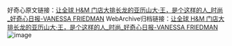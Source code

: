 好奇心原文链接：[让全球 H&M 门店大排长龙的亚历山大·王，是个这样的人_时尚_好奇心日报-VANESSA FRIEDMAN](https://www.qdaily.com/articles/2169.html)
WebArchive归档链接：[让全球 H&M 门店大排长龙的亚历山大·王，是个这样的人_时尚_好奇心日报-VANESSA FRIEDMAN](http://web.archive.org/web/20190623150901/https://www.qdaily.com/articles/2169.html)
![image](http://ww3.sinaimg.cn/large/007d5XDpgy1g3vbvz9n40j30u08ea1ky)